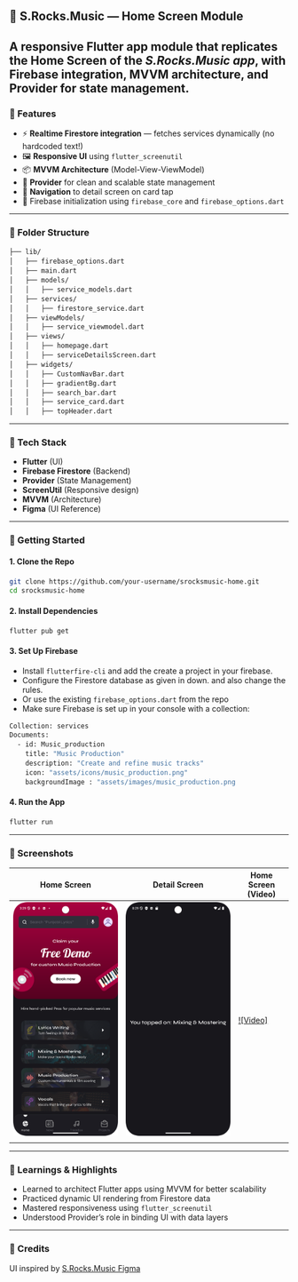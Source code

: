## 📱 S.Rocks.Music — Home Screen Module

A responsive Flutter app module that replicates the **Home Screen** of the ***S.Rocks.Music app***, with **Firebase integration**, **MVVM architecture**, and **Provider for state management**.
---

### 🧩 Features

* ⚡ **Realtime Firestore integration** — fetches services dynamically (no hardcoded text!)
* 🖼️ **Responsive UI** using `flutter_screenutil`
* 📦 **MVVM Architecture** (Model-View-ViewModel)
* 🔄 **Provider** for clean and scalable state management
* 📲 **Navigation** to detail screen on card tap
* 🔐 Firebase initialization using `firebase_core` and `firebase_options.dart`

---

### 📁 Folder Structure

```bash
├── lib/
│   ├── firebase_options.dart
│   ├── main.dart
│   ├── models/
│   │   ├── service_models.dart
│   ├── services/
│   │   ├── firestore_service.dart
│   ├── viewModels/
│   │   ├── service_viewmodel.dart
│   ├── views/
│   │   ├── homepage.dart
│   │   ├── serviceDetailsScreen.dart
│   ├── widgets/
│   │   ├── CustomNavBar.dart
│   │   ├── gradientBg.dart
│   │   ├── search_bar.dart
│   │   ├── service_card.dart
│   │   ├── topHeader.dart
```

---

### 🔧 Tech Stack

* **Flutter** (UI)
* **Firebase Firestore** (Backend)
* **Provider** (State Management)
* **ScreenUtil** (Responsive design)
* **MVVM** (Architecture)
* **Figma** (UI Reference)

---

### 🚀 Getting Started

#### 1. Clone the Repo

```bash
git clone https://github.com/your-username/srocksmusic-home.git
cd srocksmusic-home
```

#### 2. Install Dependencies

```bash
flutter pub get
```

#### 3. Set Up Firebase

* Install `flutterfire-cli` and add the create a project in your firebase.
* Configure the Firestore database as given in down. and also change the rules.
* Or use the existing `firebase_options.dart` from the repo
* Make sure Firebase is set up in your console with a collection:

```bash
Collection: services
Documents: 
  - id: Music_production
    title: "Music Production"
    description: "Create and refine music tracks"
    icon: "assets/icons/music_production.png"
    backgroundImage : "assets/images/music_production.png
```

#### 4. Run the App

```bash
flutter run
```

---

### 📸 Screenshots

| Home Screen                      | Detail Screen                        | Home Screen (Video)          |
| -------------------------------- | ------------------------------------ | ---------------------------------- |
| ![Home](homepage.png)            | ![Details](detailsPage.png)          | [![Video]](sample_video.mp4) |
         |


---

### 📌 Learnings & Highlights

* Learned to architect Flutter apps using MVVM for better scalability
* Practiced dynamic UI rendering from Firestore data
* Mastered responsiveness using `flutter_screenutil`
* Understood Provider’s role in binding UI with data layers

---

### 🤝 Credits

UI inspired by [S.Rocks.Music Figma](https://www.figma.com/design/YAsYsNFGxmoauPpSLrUMtF/Assignment---Flutter)

